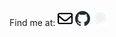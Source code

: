 Find me at:
[<img src="/img/mail.svg" class="icon" alt="GitHub" height="24" width="24">](mailto:mail@mikeverhees.com)
[<img src="/img/github-mark.svg" class="icon" alt="GitHub" height="24" width="24">](https://github.com/mikeverhees)
[<img src="/img/signal.svg" class="icon" alt="GitHub" height="24" width="24">](https://signal.me/#eu/Qqf0k8jf2n5yuuuJ5e8-2Prv9eCg8paIW9WTvk6YLSv0F8-QSP5IPqcqcarqHSm8)